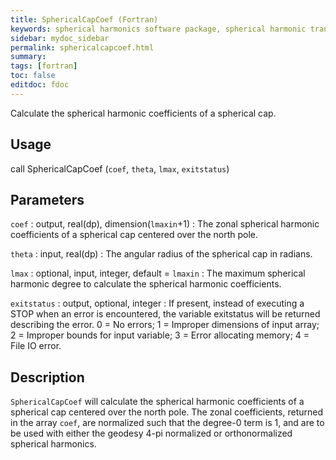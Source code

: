 ```yaml
---
title: SphericalCapCoef (Fortran)
keywords: spherical harmonics software package, spherical harmonic transform, legendre functions, multitaper spectral analysis, fortran, Python, gravity, magnetic field
sidebar: mydoc_sidebar
permalink: sphericalcapcoef.html
summary:
tags: [fortran]
toc: false
editdoc: fdoc
---
```


Calculate the spherical harmonic coefficients of a spherical cap.

## Usage

call SphericalCapCoef (`coef`, `theta`, `lmax`, `exitstatus`)

## Parameters

`coef` : output, real(dp), dimension(`lmaxin`+1)
:   The zonal spherical harmonic coefficients of a spherical cap centered over the north pole.

`theta` : input, real(dp)
:   The angular radius of the spherical cap in radians.

`lmax` : optional, input, integer, default = `lmaxin`
:   The maximum spherical harmonic degree to calculate the spherical harmonic coefficients.

`exitstatus` : output, optional, integer
:   If present, instead of executing a STOP when an error is encountered, the variable exitstatus will be returned describing the error. 0 = No errors; 1 = Improper dimensions of input array; 2 = Improper bounds for input variable; 3 = Error allocating memory; 4 = File IO error.

## Description

`SphericalCapCoef` will calculate the spherical harmonic coefficients of a spherical cap centered over the north pole. The zonal coefficients, returned in the array `coef`, are normalized such that the degree-0 term is 1, and are to be used with either the geodesy 4-pi normalized or orthonormalized spherical harmonics.

